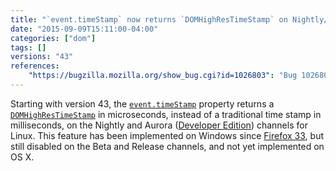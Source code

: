 ```yaml
---
title: "`event.timeStamp` now returns `DOMHighResTimeStamp` on Nightly/Aurora for Linux"
date: "2015-09-09T15:11:00-04:00"
categories: ["dom"]
tags: []
versions: "43"
references:
    "https://bugzilla.mozilla.org/show_bug.cgi?id=1026803": "Bug 1026803 - Convert native event times to TimeStamps for Linux"
---
```

Starting with version 43, the [`event.timeStamp`](https://developer.mozilla.org/en-US/docs/Web/API/event.timeStamp) property returns a [`DOMHighResTimeStamp`](https://developer.mozilla.org/en-US/docs/Web/API/DOMHighResTimeStamp) in microseconds, instead of a traditional time stamp in milliseconds, on the Nightly and Aurora ([Developer Edition](https://www.mozilla.org/firefox/channel/#developer)) channels for Linux. This feature has been implemented on Windows since [Firefox 33](https://www.fxsitecompat.com/en-US/docs/2014/event-timestamp-now-returns-domhighrestimestamp-on-nightly-aurora-for-windows/), but still disabled on the Beta and Release channels, and not yet implemented on OS X.
